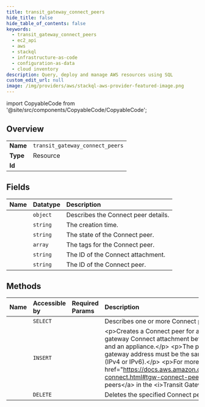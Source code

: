 ```yaml
---
title: transit_gateway_connect_peers
hide_title: false
hide_table_of_contents: false
keywords:
  - transit_gateway_connect_peers
  - ec2_api
  - aws    
  - stackql
  - infrastructure-as-code
  - configuration-as-data
  - cloud inventory
description: Query, deploy and manage AWS resources using SQL
custom_edit_url: null
image: /img/providers/aws/stackql-aws-provider-featured-image.png
---
```


import CopyableCode from '@site/src/components/CopyableCode/CopyableCode';




## Overview
<table><tbody>
<tr><td><b>Name</b></td><td><code>transit_gateway_connect_peers</code></td></tr>
<tr><td><b>Type</b></td><td>Resource</td></tr>
<tr><td><b>Id</b></td><td><CopyableCode code="aws.ec2_api.transit_gateway_connect_peers" /></td></tr>
</tbody></table>

## Fields
| Name | Datatype | Description |
|:-----|:---------|:------------|
| <CopyableCode code="connectPeerConfiguration" /> | `object` | Describes the Connect peer details. |
| <CopyableCode code="creationTime" /> | `string` | The creation time. |
| <CopyableCode code="state" /> | `string` | The state of the Connect peer. |
| <CopyableCode code="tagSet" /> | `array` | The tags for the Connect peer. |
| <CopyableCode code="transitGatewayAttachmentId" /> | `string` | The ID of the Connect attachment. |
| <CopyableCode code="transitGatewayConnectPeerId" /> | `string` | The ID of the Connect peer. |
## Methods
| Name | Accessible by | Required Params | Description |
|:-----|:--------------|:----------------|:------------|
| <CopyableCode code="transit_gateway_connect_peers_Describe" /> | `SELECT` | <CopyableCode code="region" /> | Describes one or more Connect peers. |
| <CopyableCode code="transit_gateway_connect_peer_Create" /> | `INSERT` | <CopyableCode code="InsideCidrBlocks, PeerAddress, TransitGatewayAttachmentId, region" /> | &lt;p&gt;Creates a Connect peer for a specified transit gateway Connect attachment between a transit gateway and an appliance.&lt;/p&gt; &lt;p&gt;The peer address and transit gateway address must be the same IP address family (IPv4 or IPv6).&lt;/p&gt; &lt;p&gt;For more information, see &lt;a href="https://docs.aws.amazon.com/vpc/latest/tgw/tgw-connect.html#tgw-connect-peer"&gt;Connect peers&lt;/a&gt; in the &lt;i&gt;Transit Gateways Guide&lt;/i&gt;.&lt;/p&gt; |
| <CopyableCode code="transit_gateway_connect_peer_Delete" /> | `DELETE` | <CopyableCode code="TransitGatewayConnectPeerId, region" /> | Deletes the specified Connect peer. |

